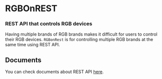 # RGBOnREST
### REST API that controls RGB devices
Having multiple brands of RGB brands makes it difficult for users to control their RGB devices. `RGBonRest` is for controlling multiple RGB brands at the same time using REST API.

## Documents
You can check documents about REST API [here](https://github.com/gooday2die/RgbOnRest/blob/main/GitHub/API_Document.md).
